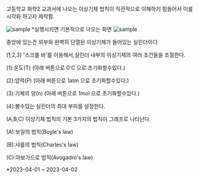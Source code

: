 고등학교 화학2 교과서에 나오는 이상기체 법칙이 직관적으로 이해하기 힘들어서 이를 시각화 하고자 제작함.

![sample](https://github.com/ppaong/idealGasLaw/assets/121099967/b6529f97-19a1-4a9c-89f0-1551df1bc0a2)
*실행시키면 기본적으로 나오는 화면
![sample](https://github.com/ppaong/idealGasLaw/assets/121099967/b63a6512-9fc9-48a7-96fa-ff72b161f438)

중앙에 있는건 외부와 완벽히 단열된 이상기체가 들어있는 실린더이다.

(1,2,3) '스크롤 바'를 이용해서,실린더 내부의 이상기체의 여러 조건들을 조절한다.


(1):온도(T) (아래 버튼으로 0'C 으로 초기화할수있다.)

(2):압력(P) (아래 버튼으로 1atm 으로 초기화할수있다.)

(3):기체의 양(n) (아래 버튼으로 1mol 으로 초기화할수있다.)

(4):볼수있는 실린더의 최대 부피를 설정한다.



(A,B,C) 이상기체 법칙의 기본 3가지의 법칙이 그래프로 나타난다.


(A):보일의 법칙(Boyle's law)

(B):샤를의 법칙(Charles's law)

(C):아보가드로 법칙(Avogadro's law)



*2023-04-01 ~ 2023-04-02
